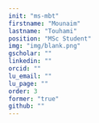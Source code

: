 ```yaml
---
init: "ms-mbt"
firstname: "Mounaim"
lastname: "Touhami"
position: "MSc Student"
img: "img/blank.png"
gscholar: ""
linkedin: ""
orcid: ""
lu_email: ""
lu_page: ""
order: 3
former: "true"
github: ""
---
```


